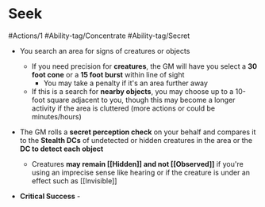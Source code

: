 # Seek

#Actions/1 
#Ability-tag/Concentrate #Ability-tag/Secret

* You search an area for signs of creatures or objects
	* If you need precision for **creatures**, the GM will have you select a **30 foot cone** or a **15 foot burst** within line of sight
		* You may take a penalty if it's an area further away
	* If this is a search for **nearby objects**, you may choose up to a 10-foot square adjacent to you, though this may become a longer activity if the area is cluttered (more actions or could be minutes/hours)
* The GM rolls a **secret perception check** on your behalf and compares it to the **Stealth DCs** of undetected or hidden creatures in the area or the **DC to detect each object**
	* Creatures **may remain [[Hidden]] and not [[Observed]]** if you're using an imprecise sense like hearing or if the creature is under an effect such as [[Invisible]]

* **Critical Success** - 